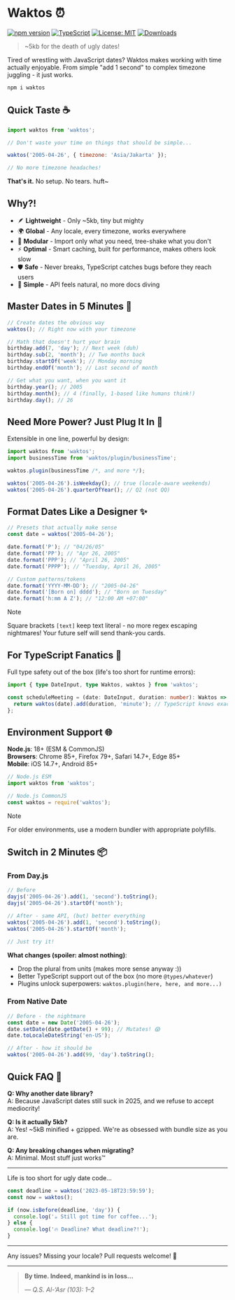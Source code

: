 # Waktos ⏰

[![npm version](https://img.shields.io/npm/v/waktos.svg)](https://www.npmjs.com/package/waktos)
[![TypeScript](https://img.shields.io/badge/TypeScript-Ready-blue.svg)](https://www.typescriptlang.org/)
[![License: MIT](https://img.shields.io/badge/License-MIT-yellow.svg)](https://opensource.org/licenses/MIT)
[![Downloads](https://img.shields.io/npm/dm/waktos.svg)](https://www.npmjs.com/package/waktos)

> ~5kb for the death of ugly dates!

Tired of wrestling with JavaScript dates? Waktos makes working with time actually enjoyable. From simple "add 1 second" to complex timezone juggling - it just works.

```sh
npm i waktos
```

## Quick Taste ☕

```js
import waktos from 'waktos';

// Don't waste your time on things that should be simple...

waktos('2005-04-26', { timezone: 'Asia/Jakarta' });

// No more timezone headaches!
```

**That's it.** No setup. No tears. huft~

## Why?!

- 🪶 **Lightweight** - Only ~5kb, tiny but mighty
- 🌍 **Global** - Any locale, every timezone, works everywhere
- 🧩 **Modular** - Import only what you need, tree-shake what you don't
- ⚡ **Optimal** - Smart caching, built for performance, makes others look slow
- 🛡️ **Safe** - Never breaks, TypeScript catches bugs before they reach users
- 🎯 **Simple** - API feels natural, no more docs diving

## Master Dates in 5 Minutes 🚀

```js
// Create dates the obvious way
waktos(); // Right now with your timezone

// Math that doesn't hurt your brain
birthday.add(7, 'day'); // Next week (duh)
birthday.sub(2, 'month'); // Two months back
birthday.startOf('week'); // Monday morning
birthday.endOf('month'); // Last second of month

// Get what you want, when you want it
birthday.year(); // 2005
birthday.month(); // 4 (finally, 1-based like humans think!)
birthday.day(); // 26
```

## Need More Power? Just Plug It In 🔌

Extensible in one line, powerful by design:

```js
import waktos from 'waktos';
import businessTime from 'waktos/plugin/businessTime';

waktos.plugin(businessTime /*, and more */);

waktos('2005-04-26').isWeekday(); // true (locale-aware weekends)
waktos('2005-04-26').quarterOfYear(); // Q2 (not QQ)
```

## Format Dates Like a Designer ✨

```js
// Presets that actually make sense
const date = waktos('2005-04-26');

date.format('P'); // "04/26/05"
date.format('PP'); // "Apr 26, 2005"
date.format('PPP'); // "April 26, 2005"
date.format('PPPP'); // "Tuesday, April 26, 2005"

// Custom patterns/tokens
date.format('YYYY-MM-DD'); // "2005-04-26"
date.format('[Born on] dddd'); // "Born on Tuesday"
date.format('h:mm A Z'); // "12:00 AM +07:00"
```

> [!NOTE]
>
> Square brackets `[text]` keep text literal - no more regex escaping nightmares! Your future self will send thank-you cards.

## For TypeScript Fanatics 💙

Full type safety out of the box (life's too short for runtime errors):

```ts
import { type DateInput, type Waktos, waktos } from 'waktos';

const scheduleMeeting = (date: DateInput, duration: number): Waktos => {
  return waktos(date).add(duration, 'minute'); // TypeScript knows exactly what this returns
};
```

## Environment Support 🌐

**Node.js**: 18+ (ESM & CommonJS)  
**Browsers**: Chrome 85+, Firefox 79+, Safari 14.7+, Edge 85+  
**Mobile**: iOS 14.7+, Android 85+

```js
// Node.js ESM
import waktos from 'waktos';

// Node.js CommonJS
const waktos = require('waktos');
```

> [!NOTE]
>
> For older environments, use a modern bundler with appropriate polyfills.

## Switch in 2 Minutes 📦

### From Day.js

```js
// Before
dayjs('2005-04-26').add(1, 'second').toString();
dayjs('2005-04-26').startOf('month');

// After - same API, (but) better everything
waktos('2005-04-26').add(1, 'second').toString();
waktos('2005-04-26').startOf('month');

// Just try it!
```

**What changes (spoiler: almost nothing)**:

- Drop the plural from units (makes more sense anyway :))
- Better TypeScript support out of the box (no more `@types/whatever`)
- Plugins unlock superpowers: `waktos.plugin(here, here, and more...)`

### From Native Date

```js
// Before - the nightmare
const date = new Date('2005-04-26');
date.setDate(date.getDate() + 99); // Mutates! 😱
date.toLocaleDateString('en-US');

// After - how it should be
waktos('2005-04-26').add(99, 'day').toString();
```

## Quick FAQ 🤔

**Q: Why another date library?**  
A: Because JavaScript dates still suck in 2025, and we refuse to accept mediocrity!

**Q: Is it actually 5kb?**  
A: Yes! ~5kB minified + gzipped. We're as obsessed with bundle size as you are.

**Q: Any breaking changes when migrating?**  
A: Minimal. Most stuff just works™

---

Life is too short for ugly date code...

```js
const deadline = waktos('2023-05-18T23:59:59');
const now = waktos();

if (now.isBefore(deadline, 'day')) {
  console.log('☕ Still got time for coffee...');
} else {
  console.log('🔥 Deadline? What deadline?!');
}
```

---

Any issues? Missing your locale? Pull requests welcome! 🤝

---

> **By time. Indeed, mankind is in loss...**
>
> — _Q.S. Al-‘Asr (103): 1–2_
